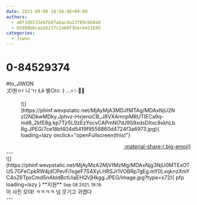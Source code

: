 ```yaml
---
date: 2021-09-08 18:58:48+09:00
authors:
  - a0f1d6533ebfb07abacda23f89cbb0a9
  - 6599dbbcaa26237c2ab0f3becb421b45
categories:
  - Jiwon
---
```


# 0-84529374

<div class="post-container" markdown="1">
<div class="content-container md-sidebar__scrollwrap" markdown="1">

\#to_JIWON<br>ズl원ㅇr 니ㄱr Łй 별○lㄷㅏ...⭐️✨🌟💫
<figure markdown="1">
![](https://phinf.wevpstatic.net/MjAyMjA3MDJfMTAg/MDAxNjU2NzI2NDkwMDky.Jphvz-HxjenoCB_J8VXAmnpMRUTIECa9q-md8_2kfE8g.kp7Tjr5L9zEzYocvCAPmNI7dJ9S9xdsDItxc9xkhLb8g.JPEG/7ce18bf404d5419f9556860d4724f3a6973.jpg){ loading=lazy onclick="openFullscreen(this)"}
</figure>


</div>
</div>

<div style="text-align: right;" markdown="1">
<a href="https://weverse.io/fromis9/fanpost/0-84529374" style="text-align: right;">:material-share:{.big-emoji}</a>
</div>
---

<div class="comments-container md-sidebar__scrollwrap" markdown="1">
<div class="comment" markdown="1">
<div class='id-container' markdown="1">
![](https://phinf.wevpstatic.net/MjAyMzA2MjVfMzMg/MDAxNjg3NjU0MTExOTU5.7GFeCpkRW4jdCPevFi1sgeF7S4XyLHRSJr1VOBRp7gEg.mY0LxqknzXmYC4oZ6TpxCmdSnAbldBctUiaEHQVjHkgg.JPEG/image.jpg?type=s72){ pfp loading=lazy }
**<span class="artist">지원</span>** <small>Sep 08 2021, 19:19</small><br>
</div>
<div class='comment-body' markdown="1">
이 사진 모야! ㅋㅋㅋㅋ 넘 웃기고 귀엽다
</div>
</div>
</div>
---
